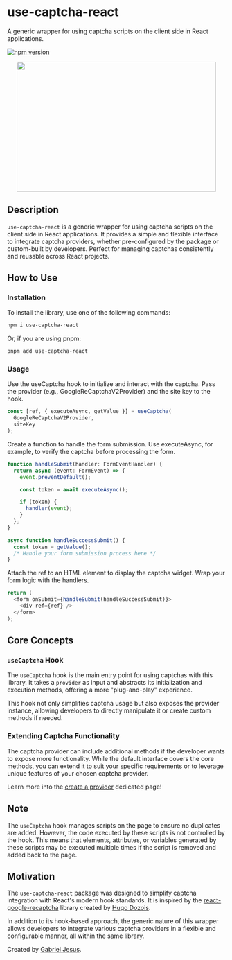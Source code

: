 # use-captcha-react

A generic wrapper for using captcha scripts on the client side in React applications.

[![npm version](https://badge.fury.io/js/use-captcha-react.svg)](https://badge.fury.io/js/use-captcha-react)

<p align="center">
  <img width="460" height="300" src="https://utfs.io/f/kes5TjpOmvT37Hqz4LTFBjMAYTx2SXPDezZO36Ramg51riod">
</p>

## Description

`use-captcha-react` is a generic wrapper for using captcha scripts on the client side in React applications. It provides a simple and flexible interface to integrate captcha providers, whether pre-configured by the package or custom-built by developers. Perfect for managing captchas consistently and reusable across React projects.

## How to Use

### Installation

To install the library, use one of the following commands:

```bash
npm i use-captcha-react
```

Or, if you are using pnpm:


```bash
pnpm add use-captcha-react
```

### Usage

Use the useCaptcha hook to initialize and interact with the captcha. Pass the provider (e.g., GoogleReCaptchaV2Provider) and the site key to the hook.

```typescript
const [ref, { executeAsync, getValue }] = useCaptcha(
  GoogleReCaptchaV2Provider,
  siteKey
);
```

Create a function to handle the form submission. Use executeAsync, for example, to verify the captcha before processing the form.

```typescript
function handleSubmit(handler: FormEventHandler) {
  return async (event: FormEvent) => {
    event.preventDefault();

    const token = await executeAsync();

    if (token) {
      handler(event);
    }
  };
}

async function handleSuccessSubmit() {
  const token = getValue();
  /* Handle your form submission process here */
}
```

Attach the ref to an HTML element to display the captcha widget. Wrap your form logic with the handlers.

```typescript
return (
  <form onSubmit={handleSubmit(handleSuccessSubmit)}>
    <div ref={ref} />
  </form>
);
```

## Core Concepts

### `useCaptcha` Hook

The `useCaptcha` hook is the main entry point for using captchas with this library. It takes a `provider` as input and abstracts its initialization and execution methods, offering a more "plug-and-play" experience.

This hook not only simplifies captcha usage but also exposes the provider instance, allowing developers to directly manipulate it or create custom methods if needed.

### Extending Captcha Functionality

The captcha provider can include additional methods if the developer wants to expose more functionality. While the default interface covers the core methods, you can extend it to suit your specific requirements or to leverage unique features of your chosen captcha provider.

Learn more into the [create a provider](/docs/create-a-provider.md) dedicated page!

## Note

The `useCaptcha` hook manages scripts on the page to ensure no duplicates are added. However, the code executed by these scripts is not controlled by the hook. This means that elements, attributes, or variables generated by these scripts may be executed multiple times if the script is removed and added back to the page.

## Motivation

The `use-captcha-react` package was designed to simplify captcha integration with React's modern hook standards. It is inspired by the [react-google-recaptcha](https://www.npmjs.com/package/react-google-recaptcha) library created by [Hugo Dozois](https://github.com/dozoisch).

In addition to its hook-based approach, the generic nature of this wrapper allows developers to integrate various captcha providers in a flexible and configurable manner, all within the same library.

Created by [Gabriel Jesus](https://github.com/GabrielJesusS).
